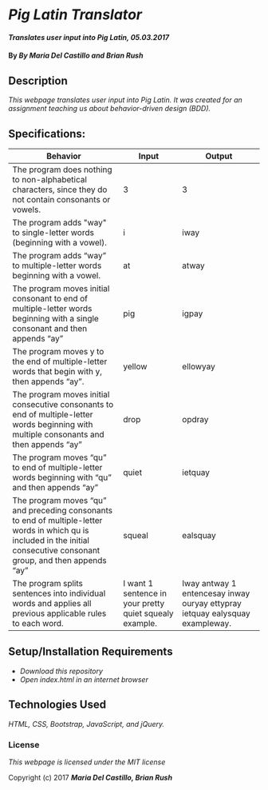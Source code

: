 # _Pig Latin Translator_

#### _Translates user input into Pig Latin, 05.03.2017_

#### By _**By Maria Del Castillo and Brian Rush**_

## Description

_This webpage translates user input into Pig Latin. It was created for an assignment teaching us about behavior-driven design (BDD)._

## Specifications:

Behavior | Input | Output
--- | --- | ---
The program does nothing to non-alphabetical characters, since they do not contain consonants or vowels. | 3 | 3
The program adds "way" to single-letter words (beginning with a vowel). | i | iway
The program adds “way” to multiple-letter words beginning with a vowel. | at | atway
The program moves initial consonant to end of multiple-letter words beginning with a single consonant and then appends “ay” | pig | igpay
The program moves y to the end of multiple-letter words that begin with y, then appends “ay”. | yellow | ellowyay
The program moves initial consecutive consonants to end of multiple-letter words beginning with multiple consonants and then appends “ay” | drop | opdray
The program moves “qu” to end of multiple-letter words beginning with “qu” and then appends “ay” | quiet | ietquay
The program moves “qu” and preceding consonants to end of multiple-letter words in which qu is included in the initial consecutive consonant group, and then appends “ay” | squeal | ealsquay
The program splits sentences into individual words and applies all previous applicable rules to each word. | I want 1 sentence in your pretty quiet squealy example. | Iway antway 1 entencesay inway ouryay ettypray ietquay ealysquay exampleway.



## Setup/Installation Requirements

* _Download this repository_
* _Open index.html in an internet browser_

## Technologies Used

_HTML, CSS, Bootstrap, JavaScript, and jQuery._

### License

*This webpage is licensed under the MIT license*

Copyright (c) 2017 **_Maria Del Castillo, Brian Rush_**
